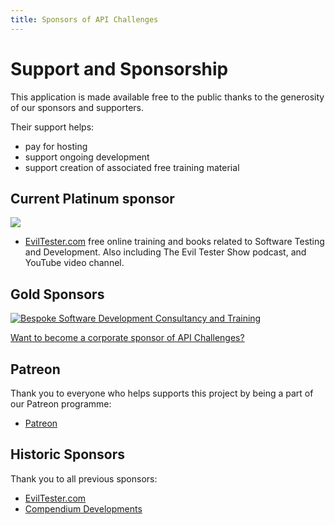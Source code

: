 ```yaml
---
title: Sponsors of API Challenges
---
```


# Support and Sponsorship

This application is made available free to the public thanks to the generosity of our sponsors and supporters.

Their support helps:

- pay for hosting
- support ongoing development
- support creation of associated free training material

## Current Platinum sponsor

[![](https://www.eviltester.com/siteimages/evil_laugh_cleaned_transparent_h300.png)](https://eviltester.com)

- [EvilTester.com](https://eviltester.com) free online training and books related to Software Testing and Development. Also including The Evil Tester Show podcast, and YouTube video channel.

## Gold Sponsors

[![Bespoke Software Development Consultancy and Training](https://compendiumdev.co.uk/images/cut_down_logo_152_171_e.png)](https://compendiumdev.co.uk)

[Want to become a corporate sponsor of API Challenges?](https://eviltester.com/page/sponsor/corporate/)

## Patreon

Thank you to everyone who helps supports this project by being a part of our Patreon programme:

- [Patreon](https://patreon.com/eviltester)

## Historic Sponsors

Thank you to all previous sponsors:

- [EvilTester.com](https://eviltester.com)
- [Compendium Developments](https://compendiumdev.co.uk)
